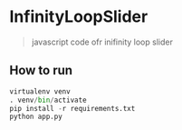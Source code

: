# InfinityLoopSlider
> javascript code ofr inifinity loop slider

## How to run
```python
virtualenv venv
. venv/bin/activate
pip install -r requirements.txt
python app.py
```
